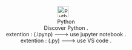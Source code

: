 <div align="center">
  <img src="https://cdn.jsdelivr.net/gh/devicons/devicon/icons/python/python-original.svg" height="30" alt="python logo"  />
  <img width="12" />
  <div align="center">Python
    <div align="center">
   Discover Python .
      <div align="center">
   extention : (.ipynp) ---> use jupyter notebook .
        <div align="center">
   extention : (.py) ---> use VS code .

</div>
